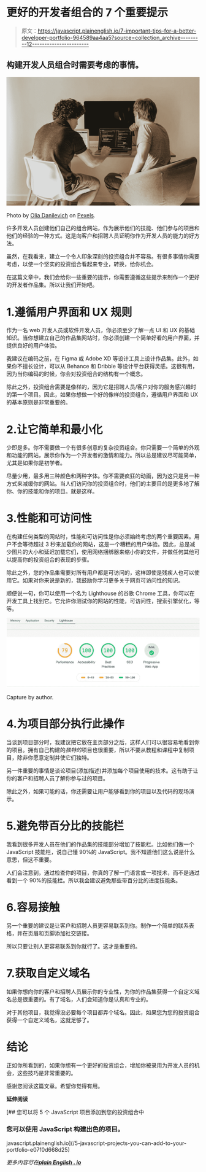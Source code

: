 # 更好的开发者组合的 7 个重要提示

> 原文：<https://javascript.plainenglish.io/7-important-tips-for-a-better-developer-portfolio-964589aa4aa5?source=collection_archive---------12----------------------->

## 构建开发人员组合时需要考虑的事情。

![](img/a3a11b4d1deb121799d8e433edc51190.png)

Photo by [Olia Danilevich](https://www.pexels.com/fr-fr/@olia-danilevich) on [Pexels](https://www.pexels.com/).

许多开发人员创建他们自己的组合网站，作为展示他们的技能、他们参与的项目和他们的经验的一种方式。这是向客户和招聘人员证明你作为开发人员的能力的好方法。

虽然，在我看来，建立一个令人印象深刻的投资组合并不容易。有很多事情你需要考虑，以使一个坚实的投资组合看起来专业，转换，给你机会。

在这篇文章中，我们会给你一些重要的提示，你需要遵循这些提示来制作一个更好的开发者作品集。所以让我们开始吧。

# 1.遵循用户界面和 UX 规则

作为一名 web 开发人员或软件开发人员，你必须至少了解一点 UI 和 UX 的基础知识。当你想建立自己的作品集网站时，你必须创建一个简单好看的用户界面，并提供良好的用户体验。

我建议在编码之前，在 Figma 或 Adobe XD 等设计工具上设计作品集。此外，如果你不擅长设计，可以从 Behance 和 Dribble 等设计平台获得灵感。这很有用，因为当你编码的时候，你会对投资组合的结构有一个概念。

除此之外，投资组合需要是像样的，因为它是招聘人员/客户对你的服务感兴趣时的第一个项目。因此，如果你想做一个好的像样的投资组合，遵循用户界面和 UX 的基本原则是非常重要的。

# 2.让它简单和最小化

少即是多。你不需要做一个有很多创意的复杂投资组合。你只需要一个简单的外观和功能的网站，展示你作为一个开发者的激情和能力。所以总是建议尽可能简单，尤其是如果你是初学者。

尽量少用，最多用三种颜色和两种字体。你不需要疯狂的动画，因为这只是另一种方式来减缓你的网站。当人们访问你的投资组合时，他们的主要目的是更多地了解你、你的技能和你的项目。就是这样。

# 3.性能和可访问性

在构建任何类型的网站时，性能和可访问性是你必须始终考虑的两个重要因素。用户不会等待超过 3 秒来加载你的网站，这是一个糟糕的用户体验。因此，总是减少图片的大小和延迟加载它们，使用网络捆绑器来缩小你的文件，并做任何其他可以提高你的投资组合的表现的步骤。

除此之外，您的作品集需要对所有用户都是可访问的，这样即使是残疾人也可以使用它。如果对你来说是新的，我鼓励你学习更多关于网页可访问性的知识。

顺便说一句，你可以使用一个名为 Lighthouse 的谷歌 Chrome 工具，你可以在开发工具上找到它。它允许你测试你的网站的性能，可访问性，搜索引擎优化，等等。

![](img/a76e6b9a548e4a88679c841605b77a72.png)

Capture by author.

# 4.为项目部分执行此操作

当谈到项目部分时，我建议把它放在主页部分之后，这样人们可以很容易地看到你的项目。拥有自己构建的*独特的*项目也很重要，所以不要从教程和课程中复制项目，除非你愿意定制并使它们独特。

另一件重要的事情是谈论项目(添加描述)并添加每个项目使用的技术。这有助于让你的客户和招聘人员了解你参与过的项目。

除此之外，如果可能的话，你还需要让用户能够看到你的项目以及代码的现场演示。

# 5.避免带百分比的技能栏

我看到很多开发人员在他们的作品集的技能部分增加了技能栏。比如他们做一个 JavaScript 技能栏，说自己懂 90%的 JavaScript。我不知道他们这么说是什么意思，但这不重要。

人们会注意到，通过检查你的项目，你真的了解一门语言或一项技术，而不是通过看到一个 90%的技能栏。所以我会建议避免那些带百分比的进度技能条。

# 6.容易接触

另一个重要的建议是让客户和招聘人员更容易联系到你。制作一个简单的联系表格，并在页眉和页脚添加社交链接。

所以只要让别人更容易联系到你就行了。这才是重要的。

# 7.获取自定义域名

如果你想向你的客户和招聘人员展示你的专业性，为你的作品集获得一个自定义域名总是很重要的。有了域名，人们会知道你是认真和专业的。

对于其他项目，我觉得没必要每个项目都弄个域名。因此，如果您为您的投资组合获得一个自定义域名，这就足够了。

# 结论

正如你所看到的，如果你想有一个更好的投资组合，增加你被录用为开发人员的机会，这些技巧是非常重要的。

感谢您阅读这篇文章。希望你觉得有用。

**延伸阅读**

[](/5-javascript-projects-you-can-add-to-your-portfolio-e07f0d668d25) [## 您可以将 5 个 JavaScript 项目添加到您的投资组合中

### 您可以使用 JavaScript 构建出色的项目。

javascript.plainenglish.io](/5-javascript-projects-you-can-add-to-your-portfolio-e07f0d668d25) 

*更多内容尽在*[***plain English . io***](https://plainenglish.io/)